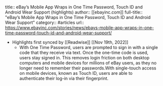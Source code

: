 title:: eBay’s Mobile App Wraps in One Time Password, Touch ID and Android Wear Support (highlights)
author:: [[ebayinc.com]]
full-title:: "eBay’s Mobile App Wraps in One Time Password, Touch ID and Android Wear Support"
category:: #articles
url:: https://www.ebayinc.com/stories/news/ebays-mobile-app-wraps-in-one-time-password-touch-id-and-android-wear-support/

- Highlights first synced by [[Readwise]] [[Nov 19th, 2022]]
	- With One Time Password, users are prompted to sign in with a single code that they receive via text. Once the one-time code is used, users stay signed in. This removes login friction on both desktop computers and mobile devices for millions of eBay users, as they no longer need to remember their passwords.With single-touch access on mobile devices, known as Touch ID, users are able to authenticate their log-in via their fingerprint.